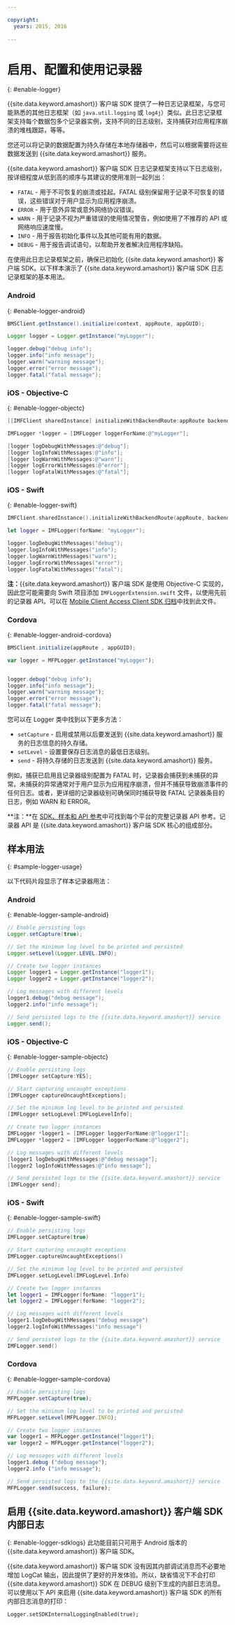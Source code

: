 ```yaml
---

copyright:
  years: 2015, 2016
  
---
```


# 启用、配置和使用记录器
{: #enable-logger}

{{site.data.keyword.amashort}} 客户端 SDK 提供了一种日志记录框架，与您可能熟悉的其他日志框架（如 `java.util.logging` 或 `log4j`）类似。此日志记录框架支持每个数据包多个记录器实例，支持不同的日志级别，支持捕获对应用程序崩溃的堆栈跟踪，等等。

您还可以将记录的数据配置为持久存储在本地存储器中，然后可以根据需要将这些数据发送到 {{site.data.keyword.amashort}} 服务。

{{site.data.keyword.amashort}} 客户端 SDK 日志记录框架支持以下日志级别，按详细程度从低到高的顺序与其建议的使用准则一起列出：

* `FATAL` - 用于不可恢复的崩溃或挂起。FATAL 级别保留用于记录不可恢复的错误，这些错误对于用户显示为应用程序崩溃。
* `ERROR` - 用于意外异常或意外网络协议错误。
* `WARN` - 用于记录不视为严重错误的使用情况警告，例如使用了不推荐的 API 或网络响应速度慢。
* `INFO` - 用于报告初始化事件以及其他可能有用的数据。
* `DEBUG` - 用于报告调试语句，以帮助开发者解决应用程序缺陷。

在使用此日志记录框架之前，确保已初始化 {{site.data.keyword.amashort}} 客户端 SDK。以下样本演示了 {{site.data.keyword.amashort}} 客户端 SDK 日志记录框架的基本用法。

### Android
{: #enable-logger-android}

```Java
BMSClient.getInstance().initialize(context, appRoute, appGUID);

Logger logger = Logger.getInstance("myLogger");

logger.debug("debug info");
logger.info("info message");
logger.warn("warning message");
logger.error("error message");
logger.fatal("fatal message");
```

### iOS - Objective-C
{: #enable-logger-objectc}

```Objective-C
[[IMFClient sharedInstance] initializeWithBackendRoute:appRoute backendGUID:appGUID];

IMFLogger *logger = [IMFLogger loggerForName:@"myLogger"];

[logger logDebugWithMessages:@"debug"];
[logger logInfoWithMessages:@"info"];
[logger logWarnWithMessages:@"warn"];
[logger logErrorWithMessages:@"error"];
[logger logFatalWithMessages:@"fatal"];

```

### iOS - Swift
{: #enable-logger-swift}

```Swift
IMFClient.sharedInstance().initializeWithBackendRoute(appRoute, backendGUID: appGuid)

let logger = IMFLogger(forName: "myLogger");

logger.logDebugWithMessages("debug");
logger.logInfoWithMessages("info");
logger.logWarnWithMessages("warn");
logger.logErrorWithMessages("error");
logger.logFatalWithMessages("fatal");
```

**注：**{{site.data.keyword.amashort}} 客户端 SDK 是使用 Objective-C 实现的，因此您可能需要向 Swift 项目添加 `IMFLoggerExtension.swift` 文件，以使用先前的记录器 API。可以在 [Mobile Client Access Client SDK 归档](https://hub.jazz.net/git/bluemixmobilesdk/imf-ios-sdk/archive?revstr=master)中找到此文件。


### Cordova
{: #enable-logger-android-cordova}

```JavaScript
BMSClient.initialize(appRoute , appGUID);

var logger = MFPLogger.getInstance("myLogger");


logger.debug("debug info");
logger.info("info message");
logger.warn("warning message");
logger.error("error message");
logger.fatal("fatal message");

```

您可以在 Logger 类中找到以下更多方法：

* `setCapture` - 启用或禁用以后要发送到 {{site.data.keyword.amashort}} 服务的日志信息的持久存储。
* `setLevel` - 设置要保存日志消息的最低日志级别。
* `send` - 将持久存储的日志发送到 {{site.data.keyword.amashort}} 服务。

例如，捕获已启用且记录器级别配置为 FATAL 时，记录器会捕获到未捕获的异常。未捕获的异常通常对于用户显示为应用程序崩溃，但并不捕获导致崩溃事件的任何日志。或者，更详细的记录器级别可确保同时捕获导致 FATAL 记录器条目的日志，例如 WARN 和 ERROR。

**注：**在 [SDK、样本和 API 参考](sdks-samples-apis.html)中可找到每个平台的完整记录器 API 参考。记录器 API 是 {{site.data.keyword.amashort}} 客户端 SDK 核心的组成部分。


## 样本用法
{: #sample-logger-usage}

以下代码片段显示了样本记录器用法：

### Android
{: #enable-logger-sample-android}

```Java
// Enable persisting logs
Logger.setCapture(true);

// Set the minimum log level to be printed and persisted
Logger.setLevel(Logger.LEVEL.INFO);

// Create two logger instances
Logger logger1 = Logger.getInstance("logger1");
Logger logger2 = Logger.getInstance("logger2");

// Log messages with different levels
logger1.debug("debug message");
logger2.info("info message");

// Send persisted logs to the {{site.data.keyword.amashort}} service
Logger.send();
```

### iOS - Objective-C
{: #enable-logger-sample-objectc}

```Objective-C
// Enable persisting logs
[IMFLogger setCapture:YES];

// Start capturing uncaught exceptions
[IMFLogger captureUncaughtExceptions];

// Set the minimum log level to be printed and persisted
[IMFLogger setLogLevel:IMFLogLevelInfo];

// Create two logger instances
IMFLogger *logger1 = [IMFLogger loggerForName:@"logger1"];
IMFLogger *logger2 = [IMFLogger loggerForName:@"logger2"];

// Log messages with different levels
[logger1 logDebugWithMessages:@"debug message"];
[logger2 logInfoWithMessages:@"info message"];

// Send persisted logs to the {{site.data.keyword.amashort}} service
[IMFLogger send];
```

### iOS - Swift
{: #enable-logger-sample-swift}

```Swift
// Enable persisting logs
IMFLogger.setCapture(true)

// Start capturing uncaught exceptions
IMFLogger.captureUncaughtExceptions()

// Set the minimum log level to be printed and persisted
IMFLogger.setLogLevel(IMFLogLevel.Info)

// Create two logger instances
let logger1 = IMFLogger(forName: "logger1");
let logger2 = IMFLogger(forName: "logger2");

// Log messages with different levels
logger1.logDebugWithMessages("debug message")
logger2.logInfoWithMessages("info message")

// Send persisted logs to the {{site.data.keyword.amashort}} service
IMFLogger.send()

```

### Cordova
{: #enable-logger-sample-cordova}

```JavaScript
// Enable persisting logs
MFPLogger.setCapture(true);

// Set the minimum log level to be printed and persisted
MFPLogger.setLevel(MFPLogger.INFO);

// Create two logger instances
var logger1 = MFPLogger.getInstance("logger1");
var logger2 = MFPLogger.getInstance("logger2");    

// Log messages with different levels
logger1.debug ("debug message");
logger2.info ("info message");

// Send persisted logs to the {{site.data.keyword.amashort}} service
MFPLogger.send(success, failure);
```

## 启用 {{site.data.keyword.amashort}} 客户端 SDK 内部日志
{: #enable-logger-sdklogs}
此功能目前只可用于 Android 版本的 {{site.data.keyword.amashort}} 客户端 SDK。

{{site.data.keyword.amashort}} 客户端 SDK 没有因其内部调试消息而不必要地增加 LogCat 输出，因此提供了更好的开发体验。所以，缺省情况下不会打印 {{site.data.keyword.amashort}} SDK 在 DEBUG 级别下生成的内部日志消息。可以使用以下 API 来启用 {{site.data.keyword.amashort}} 客户端 SDK 的所有内部日志消息的打印：


```
Logger.setSDKInternalLoggingEnabled(true);
```
